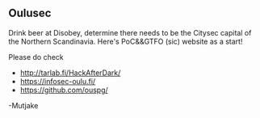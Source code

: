 ## Oulusec

Drink beer at Disobey, determine there needs to be the Citysec capital of the Northern Scandinavia. Here's PoC&&GTFO (sic) website as a start! 

Please do check

* http://tarlab.fi/HackAfterDark/
* https://infosec-oulu.fi/
* https://github.com/ouspg/

-Mutjake
